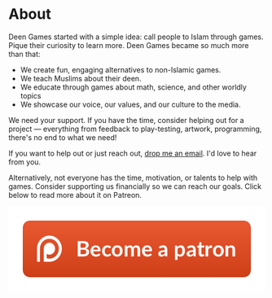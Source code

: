 # About

Deen Games started with a simple idea: call people to Islam through games. Pique their curiosity to learn more. Deen Games became so much more than that:

- We create fun, engaging alternatives to non-Islamic games.
- We teach Muslims about their deen.
- We educate through games about math, science, and other worldly topics
- We showcase our voice, our values, and our culture to the media.

We need your support. If you have the time, consider helping out for a project — everything from feedback to play-testing, artwork, programming, there's no end to what we need!

If you want to help out or just reach out, [drop me an email](mailto:ashes999@yahoo.com). I'd love to hear from you.

Alternatively, not everyone has the time, motivation, or talents to help with games. Consider supporting us financially so we can reach our goals. Click below to read more about it on Patreon. 

<a href="https://www.patreon.com/DeenGames"><img src="images/become-a-patron.png" /></a>
